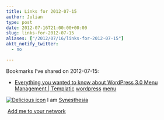 ```yaml
---
title: Links for 2012-07-15
author: Julian
type: post
date: 2012-07-16T21:00:00+00:00
slug: links-for-2012-07-15 
aliases: ["/2012/07/16/links-for-2012-07-15"]
aktt_notify_twitter:
  - no

---
```

Bookmarks I&#8217;ve shared on 2012-07-15:

  * [Everything you wanted to know about WordPress 3.0 Menu Management | Templatic][1] 
    [wordpress][2] [menu][3] </li> </ul> 
    
    <p class="deliciouslink">
      <a href="https://del.icio.us/synesthesia" title="See all my bookmarks on del.icio.us"><img src="https://www.synesthesia.co.uk/images/deliciousicon.jpg" alt="Delicious icon" /></a>&nbsp;I am <a href="https://del.icio.us/synesthesia" title="See all my bookmarks on del.icio.us">Synesthesia</a>
    </p>
    
    <p class="deliciouslink">
      <a href="https://del.icio.us/network?add=synesthesia" title="Add me to your del.icio.us network"><img src="https://www.synesthesia.co.uk/images/add.gif" alt="" /></a>&nbsp;<a href="https://del.icio.us/network?add=synesthesia" title="Add me to your del.icio.us network">Add me to your network</a>
    </p>

 [1]: https://templatic.com/news/wordpress-3-0-menu-management/
 [2]: https://www.delicious.com/synesthesia/wordpress
 [3]: https://www.delicious.com/synesthesia/menu